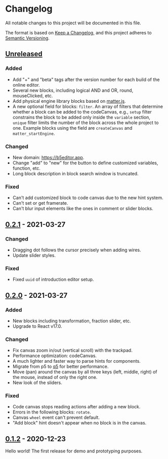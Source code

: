 # Changelog

All notable changes to this project will be documented in this file.

The format is based on [Keep a Changelog](https://keepachangelog.com/en/1.0.0/),
and this project adheres to [Semantic Versioning](https://semver.org/spec/v2.0.0.html).

## [Unreleased]

### Added

- Add "+" and "beta" tags after the version number for each build of the online editor.
- Several new blocks, including logical AND and OR, round, mouseClicked, etc.
- Add physical engine library blocks based on [matter.js](https://brm.io/matter-js/).
- A new optional field for blocks: `filter`. An array of filters that determine whether a block can be added to the codeCanvas, e.g., `setup` filter constrains the block to be added only inside the `variable` section, `unique` filter limits the number of the block across the whole project to one. Example blocks using the field are `createCanvas` and `matter_startEngine`.

### Changed

- New domain: https://b5editor.app.
- Change "add" to "new" for the button to define customized variables, function, etc.
- Long block description in block search window is truncated.

### Fixed

- Can't add customized block to code canvas due to the new hint system.
- Can't set or get framerate.
- Can't blur input elements like the ones in comment or slider blocks.

## [0.2.1] - 2021-03-27

### Changed

- Dragging dot follows the cursor precisely when adding wires.
- Update slider styles.

### Fixed

- Fixed `uuid` of introduction editor setup.

## [0.2.0] - 2021-03-27

### Added

- New blocks including transformation, fraction slider, etc.
- Upgrade to React v17.0.

### Changed

- Fix canvas zoom in/out (vertical scroll) with the trackpad.
- Performance optimization: codeCanvas.
- A much lighter and faster way to parse hints for components.
- Migrate from p5 to [q5](https://github.com/peilingjiang-DEV/q5xjs) for better performance.
- Move (pan) around the canvas by all three keys (left, middle, right) of the mouse, instead of only the right one.
- New look of the sliders.

### Fixed

- Code canvas stops reading actions after adding a new block.
- Errors in the following blocks: `rotate`.
- Canvas `wheel` event can't prevent default.
- "Add block" hint doesn't appear when no block is in the canvas.

## [0.1.2] - 2020-12-23

Hello world! The first release for demo and prototyping purposes.

[unreleased]: https://github.com/peilingjiang/b5/compare/v0.2.1...HEAD
[0.2.1]: https://github.com/peilingjiang/b5/compare/v0.2.0...v0.2.1
[0.2.0]: https://github.com/peilingjiang/b5/compare/v0.1.2...v0.2.0
[0.1.2]: https://github.com/peilingjiang/b5/releases/tag/v0.1.2
